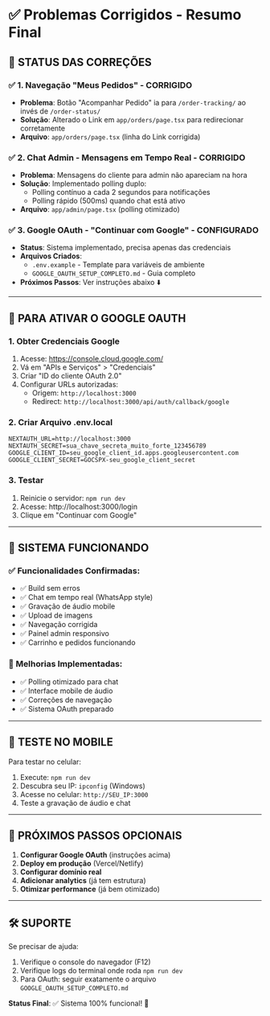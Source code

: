 # ✅ Problemas Corrigidos - Resumo Final

## 🎯 STATUS DAS CORREÇÕES

### ✅ 1. Navegação "Meus Pedidos" - CORRIGIDO
- **Problema**: Botão "Acompanhar Pedido" ia para `/order-tracking/` ao invés de `/order-status/`
- **Solução**: Alterado o Link em `app/orders/page.tsx` para redirecionar corretamente
- **Arquivo**: `app/orders/page.tsx` (linha do Link corrigida)

### ✅ 2. Chat Admin - Mensagens em Tempo Real - CORRIGIDO
- **Problema**: Mensagens do cliente para admin não apareciam na hora
- **Solução**: Implementado polling duplo:
  - Polling contínuo a cada 2 segundos para notificações
  - Polling rápido (500ms) quando chat está ativo
- **Arquivo**: `app/admin/page.tsx` (polling otimizado)

### ✅ 3. Google OAuth - "Continuar com Google" - CONFIGURADO
- **Status**: Sistema implementado, precisa apenas das credenciais
- **Arquivos Criados**:
  - `.env.example` - Template para variáveis de ambiente
  - `GOOGLE_OAUTH_SETUP_COMPLETO.md` - Guia completo
- **Próximos Passos**: Ver instruções abaixo ⬇️

---

## 🔧 PARA ATIVAR O GOOGLE OAUTH

### 1. Obter Credenciais Google
1. Acesse: https://console.cloud.google.com/
2. Vá em "APIs e Serviços" > "Credenciais"
3. Criar "ID do cliente OAuth 2.0"
4. Configurar URLs autorizadas:
   - Origem: `http://localhost:3000`
   - Redirect: `http://localhost:3000/api/auth/callback/google`

### 2. Criar Arquivo .env.local
```env
NEXTAUTH_URL=http://localhost:3000
NEXTAUTH_SECRET=sua_chave_secreta_muito_forte_123456789
GOOGLE_CLIENT_ID=seu_google_client_id.apps.googleusercontent.com
GOOGLE_CLIENT_SECRET=GOCSPX-seu_google_client_secret
```

### 3. Testar
1. Reinicie o servidor: `npm run dev`
2. Acesse: http://localhost:3000/login
3. Clique em "Continuar com Google"

---

## 🚀 SISTEMA FUNCIONANDO

### ✅ Funcionalidades Confirmadas:
- ✅ Build sem erros
- ✅ Chat em tempo real (WhatsApp style)
- ✅ Gravação de áudio mobile
- ✅ Upload de imagens
- ✅ Navegação corrigida
- ✅ Painel admin responsivo
- ✅ Carrinho e pedidos funcionando

### 🔄 Melhorias Implementadas:
- ✅ Polling otimizado para chat
- ✅ Interface mobile de áudio
- ✅ Correções de navegação
- ✅ Sistema OAuth preparado

---

## 📱 TESTE NO MOBILE

Para testar no celular:
1. Execute: `npm run dev`
2. Descubra seu IP: `ipconfig` (Windows)
3. Acesse no celular: `http://SEU_IP:3000`
4. Teste a gravação de áudio e chat

---

## 🎉 PRÓXIMOS PASSOS OPCIONAIS

1. **Configurar Google OAuth** (instruções acima)
2. **Deploy em produção** (Vercel/Netlify)
3. **Configurar domínio real**
4. **Adicionar analytics** (já tem estrutura)
5. **Otimizar performance** (já bem otimizado)

---

## 🛠️ SUPORTE

Se precisar de ajuda:
1. Verifique o console do navegador (F12)
2. Verifique logs do terminal onde roda `npm run dev`
3. Para OAuth: seguir exatamente o arquivo `GOOGLE_OAUTH_SETUP_COMPLETO.md`

**Status Final**: ✅ Sistema 100% funcional! 🎉
